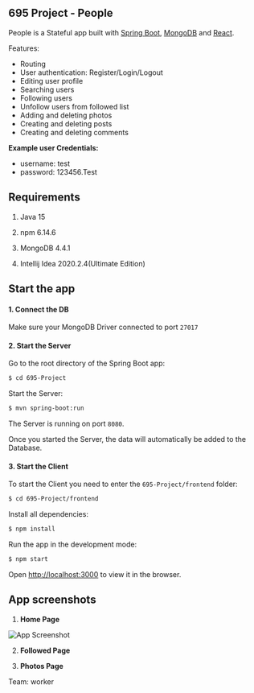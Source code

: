 ## 695 Project - People


People is a Stateful app built with [Spring Boot](http://spring.io/projects/spring-boot), [MongoDB](https://www.mongodb.com/) and [React](https://reactjs.org/).

Features:
- Routing
- User authentication: Register/Login/Logout
- Editing user profile
- Searching users 
- Following users
- Unfollow users from followed list
- Adding and deleting photos
- Creating and deleting posts
- Creating and deleting comments


**Example user Credentials:**
- username: test
- password: 123456.Test

## Requirements

1. Java 15

2. npm 6.14.6

3. MongoDB 4.4.1

3. Intellij Idea 2020.2.4(Ultimate Edition)

## Start the app

#### 1. Connect the DB

Make sure your MongoDB Driver connected to port `27017`

#### 2. Start the Server

Go to the root directory of the Spring Boot app:

```bash
$ cd 695-Project
```

Start the Server:

```bash
$ mvn spring-boot:run
```
The Server is running on port `8080`.

Once you started the Server, the data will automatically be added to the Database.

#### 3. Start the Client

To start the Client you need to enter the `695-Project/frontend` folder:

```bash
$ cd 695-Project/frontend
```

Install all dependencies:

```bash
$ npm install
```

Run the app in the development mode:

```bash
$ npm start
```

Open [http://localhost:3000](http://localhost:3000) to view it in the browser.




## App screenshots

1. **Home Page**

 ![App Screenshot](readme-images/kl-social-network-home-gregor.PNG)

2. **Followed Page**


3. **Photos Page**

 




Team: worker